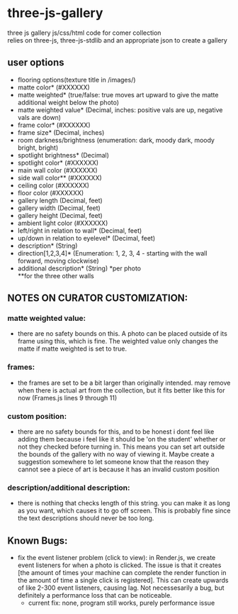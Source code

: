 # three-js-gallery
three js gallery js/css/html code for comer collection  
relies on three-js, three-js-stdlib and an appropriate json to create a gallery  

## user options
- flooring options(texture title in /images/)
- matte color* (#XXXXXX)
- matte weighted* (true/false: true moves art upward to give the matte additional weight below the photo)
- matte weighted value* (Decimal, inches: positive vals are up, negative vals are down)
- frame color* (#XXXXXX)
- frame size* (Decimal, inches)
- room darkness/brightness (enumeration: dark, moody dark, moody bright, bright)
- spotlight brightness* (Decimal)
- spotlight color* (#XXXXXX)
- main wall color (#XXXXXX)
- side wall color** (#XXXXXX)
- ceiling color (#XXXXXX)
- floor color (#XXXXXX)
- gallery length (Decimal, feet)
- gallery width (Decimal, feet)
- gallery height (Decimal, feet)
- ambient light color (#XXXXXX)
- left/right in relation to wall* (Decimal, feet)
- up/down in relation to eyelevel* (Decimal, feet)
- description* (String)
- direction[1,2,3,4]* (Enumeration: 1, 2, 3, 4 - starting with the wall forward, moving clockwise)  
- additional description* (String)
*per photo  
**for the three other walls  

## NOTES ON CURATOR CUSTOMIZATION:
### matte weighted value:
- there are no safety bounds on this. A photo can be placed outside of its frame using this, which is fine. The weighted value only changes the matte if matte weighted is set to true. 

### frames:
- the frames are set to be a bit larger than originally intended. may remove when there is actual art from the collection, but it fits better like this for now (Frames.js lines 9 through 11)

### custom position:
- there are no safety bounds for this, and to be honest i dont feel like adding them because i feel like it should be 'on the student' whether or not they checked before turning in. This means you can set art outside the bounds of the gallery with no way of viewing it. Maybe create a suggestion somewhere to let someone know that the reason they cannot see a piece of art is because it has an invalid custom position

### description/additional description:
- there is nothing that checks length of this string. you can make it as long as you want, which causes it to go off screen. This is probably fine since the text descriptions should never be too long. 

## Known Bugs:
- fix the event listener problem (click to view): in Render.js, we create event listeners for when a photo is clicked. The issue is that it creates [the amount of times your machine can complete the render function in the amount of time a single click is registered]. This can create upwards of like 2-300 event listeners, causing lag. Not necessesarily a bug, but definitely a performance loss that can be noticeable. 
  - current fix: none, program still works, purely performance issue